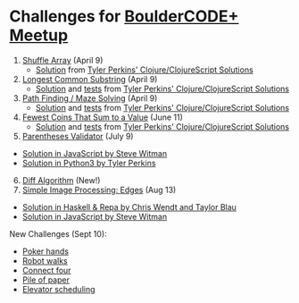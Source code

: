 # Challenges for [BoulderCODE+ Meetup](http://www.meetup.com/BoulderCODEplus/events/229441052/)

1.  [Shuffle Array](01_shuffle_array.md) (April 9)
    *   [Solution](cljs-solutions/src/cljs_solutions/problem_1.cljc)
        from [Tyler Perkins' Clojure/ClojureScript Solutions](cljs-solutions)
2.  [Longest Common Substring](02_longest_common_substring.md) (April 9)
    *   [Solution](cljs-solutions/src/cljs_solutions/problem_2.cljc)
        and [tests](cljs-solutions/test/cljs_solutions/test_problem_2.cljc)
        from [Tyler Perkins' Clojure/ClojureScript Solutions](cljs-solutions)
3.  [Path Finding / Maze Solving](03_maze_pathfinder.md) (April 9)
    *   [Solution](cljs-solutions/src/cljs_solutions/problem_3.cljc)
        and [tests](cljs-solutions/test/cljs_solutions/test_problem_3.cljc)
        from [Tyler Perkins' Clojure/ClojureScript Solutions](cljs-solutions)
4.  [Fewest Coins That Sum to a Value](04_fewest_coins.md) (June 11)
    *   [Solution](cljs-solutions/src/cljs_solutions/problem_4.cljc)
        and [tests](cljs-solutions/test/cljs_solutions/test_problem_4.cljc)
        from [Tyler Perkins' Clojure/ClojureScript Solutions](cljs-solutions)
5. [Parentheses Validator](https://github.com/stevewitman/challenges/blob/master/05_parentheses_validator.md) (July 9)
  *   [Solution in JavaScript by Steve Witman](js-solutions/05_parentheses_validator/solution-01-steve.js)
  *   [Solution in Python3 by Tyler Perkins](https://github.com/stevewitman/challenges/blob/master/py-solutions/problem_5_tyler.py)
6. [Diff Algorithm](https://github.com/stevewitman/challenges/blob/master/06_diff_algorithm.md) (New!)
7. [Simple Image Processing: Edges](https://github.com/stevewitman/challenges/blob/master/07_simple_image_processing.md) (Aug 13)
  *   [Solution in Haskell & Repa by Chris Wendt and Taylor Blau](hs-solutions/07_simple_image_processing)
  *   [Solution in JavaScript by Steve Witman](js-solutions/07_simple_image_processing/solution-01-steve.js)

New Challenges (Sept 10):
  *  [Poker hands](https://projecteuler.net/problem=54)
  *  [Robot walks](https://projecteuler.net/problem=208)
  *  [Connect four](https://www.reddit.com/r/dailyprogrammer/comments/3fva66/20150805_challenge_226_intermediate_connect_four/)
  *  [Pile of paper](https://www.reddit.com/r/dailyprogrammer/comments/35s2ds/20150513_challenge_214_intermediate_pile_of_paper/)
  *  [Elevator scheduling](https://www.reddit.com/r/dailyprogrammer/comments/39ixxi/20150612_challenge_218_hard_elevator_scheduling/)
